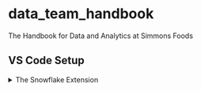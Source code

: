 # data_team_handbook
The Handbook for Data and Analytics at Simmons Foods

## VS Code Setup

<details>
  
<summary> The Snowflake Extension </summary>

  - when adding an account, use the url for the account.
  - For example, our dev account would be:
    ```
    https://zq95793.us-east-2.aws.snowflakecomputing.com
    ```
  - use the SSO option for login
  - then choose the active DB, schema, and warehouse
  
</details>
